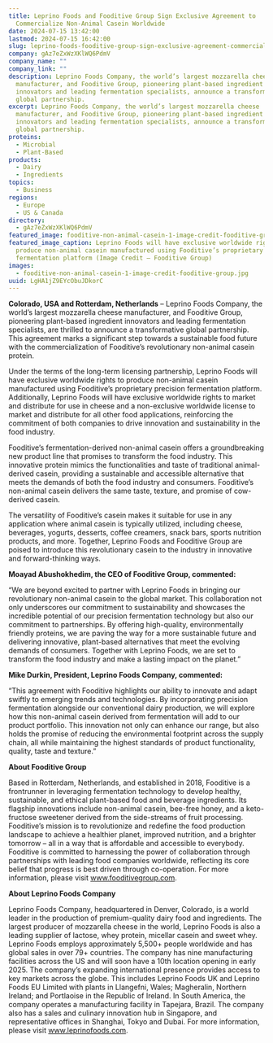 ```yaml
---
title: Leprino Foods and Fooditive Group Sign Exclusive Agreement to
  Commercialize Non-Animal Casein Worldwide
date: 2024-07-15 13:42:00
lastmod: 2024-07-15 16:42:00
slug: leprino-foods-fooditive-group-sign-exclusive-agreement-commercialize-non-animal-casein-worldwide
company: gAz7eZxWzXKlWQ6PdmV
company_name: ""
company_link: ""
description: Leprino Foods Company, the world’s largest mozzarella cheese
  manufacturer, and Fooditive Group, pioneering plant-based ingredient
  innovators and leading fermentation specialists, announce a transformative
  global partnership.
excerpt: Leprino Foods Company, the world’s largest mozzarella cheese
  manufacturer, and Fooditive Group, pioneering plant-based ingredient
  innovators and leading fermentation specialists, announce a transformative
  global partnership.
proteins:
  - Microbial
  - Plant-Based
products:
  - Dairy
  - Ingredients
topics:
  - Business
regions:
  - Europe
  - US & Canada
directory:
  - gAz7eZxWzXKlWQ6PdmV
featured_image: fooditive-non-animal-casein-1-image-credit-fooditive-group.jpg
featured_image_caption: Leprino Foods will have exclusive worldwide rights to
  produce non-animal casein manufactured using Fooditive’s proprietary precision
  fermentation platform (Image Credit – Fooditive Group)
images:
  - fooditive-non-animal-casein-1-image-credit-fooditive-group.jpg
uuid: LgHA1jZ9EYcObuJDkorC
---
```

**Colorado, USA and Rotterdam, Netherlands** – Leprino Foods Company, the world’s largest mozzarella cheese manufacturer, and Fooditive Group, pioneering plant-based ingredient innovators and leading fermentation specialists, are thrilled to announce a transformative global partnership. This agreement marks a significant step towards a sustainable food future with the commercialization of Fooditive’s revolutionary non-animal casein protein.

Under the terms of the long-term licensing partnership, Leprino Foods will have exclusive worldwide rights to produce non-animal casein manufactured using Fooditive’s proprietary precision fermentation platform. Additionally, Leprino Foods will have exclusive worldwide rights to market and distribute for use in cheese and a non-exclusive worldwide license to market and distribute for all other food applications, reinforcing the commitment of both companies to drive innovation and sustainability in the food industry.

Fooditive’s fermentation-derived non-animal casein offers a groundbreaking new product line that promises to transform the food industry. This innovative protein mimics the functionalities and taste of traditional animal-derived casein, providing a sustainable and accessible alternative that meets the demands of both the food industry and consumers. Fooditive’s non-animal casein delivers the same taste, texture, and promise of cow-derived casein.

The versatility of Fooditive’s casein makes it suitable for use in any application where animal casein is typically utilized, including cheese, beverages, yogurts, desserts, coffee creamers, snack bars, sports nutrition products, and more. Together, Leprino Foods and Fooditive Group are poised to introduce this revolutionary casein to the industry in innovative and forward-thinking ways.

**Moayad Abushokhedim, the CEO of Fooditive Group, commented:**

​“We are beyond excited to partner with Leprino Foods in bringing our revolutionary non-animal casein to the global market. This collaboration not only underscores our commitment to sustainability and showcases the incredible potential of our precision fermentation technology but also our commitment to partnerships. By offering high-quality, environmentally friendly proteins, we are paving the way for a more sustainable future and delivering innovative, plant-based alternatives that meet the evolving demands of consumers. Together with Leprino Foods, we are set to transform the food industry and make a lasting impact on the planet.”

**Mike Durkin, President, Leprino Foods Company, commented:**

​“This agreement with Fooditive highlights our ability to innovate and adapt swiftly to emerging trends and technologies. By incorporating precision fermentation alongside our conventional dairy production, we will explore how this non-animal casein derived from fermentation will add to our product portfolio. This innovation not only can enhance our range, but also holds the promise of reducing the environmental footprint across the supply chain, all while maintaining the highest standards of product functionality, quality, taste and texture.”

**About Fooditive Group**

​Based in Rotterdam, Netherlands, and established in 2018, Fooditive is a frontrunner in leveraging fermentation technology to develop healthy, sustainable, and ethical plant-based food and beverage ingredients. Its flagship innovations include non-animal casein, bee-free honey, and a keto-fructose sweetener derived from the side-streams of fruit processing. Fooditive’s mission is to revolutionize and redefine the food production landscape to achieve a healthier planet, improved nutrition, and a brighter tomorrow – all in a way that is affordable and accessible to everybody. Fooditive is committed to harnessing the power of collaboration through partnerships with leading food companies worldwide, reflecting its core belief that progress is best driven through co-operation. For more information, please visit www.fooditivegroup.com.

**About Leprino Foods Company**

​Leprino Foods Company, headquartered in Denver, Colorado, is a world leader in the production of premium-quality dairy food and ingredients. The largest producer of mozzarella cheese in the world, Leprino Foods is also a leading supplier of lactose, whey protein, micellar casein and sweet whey. Leprino Foods employs approximately 5,500+ people worldwide and has global sales in over 79+ countries. The company has nine manufacturing facilities across the US and will soon have a 10th location opening in early 2025. The company’s expanding international presence provides access to key markets across the globe. This includes Leprino Foods UK and Leprino Foods EU Limited with plants in Llangefni, Wales; Magheralin, Northern Ireland; and Portlaoise in the Republic of Ireland. In South America, the company operates a manufacturing facility in Tapejara, Brazil. The company also has a sales and culinary innovation hub in Singapore, and representative offices in Shanghai, Tokyo and Dubai. For more information, please visit www.leprinofoods.com.
